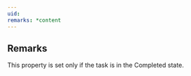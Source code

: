 ```yaml
---
uid: 
remarks: *content
---
```

## Remarks  
 This property is set only if the task is in the Completed state.